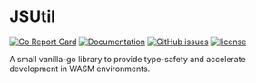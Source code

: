 # JSUtil

[![Go Report Card](https://goreportcard.com/badge/github.com/adrianosela/sslmgr)](https://goreportcard.com/report/github.com/adrianosela/jsutil)
[![Documentation](https://godoc.org/github.com/adrianosela/jsutil?status.svg)](https://godoc.org/github.com/adrianosela/jsutil)
[![GitHub issues](https://img.shields.io/github/issues/adrianosela/jsutil.svg)](https://github.com/adrianosela/jsutil/issues)
[![license](https://img.shields.io/github/license/adrianosela/jsutil.svg)](https://github.com/adrianosela/jsutil/blob/master/LICENSE)

A small vanilla-go library to provide type-safety and accelerate development in WASM environments.